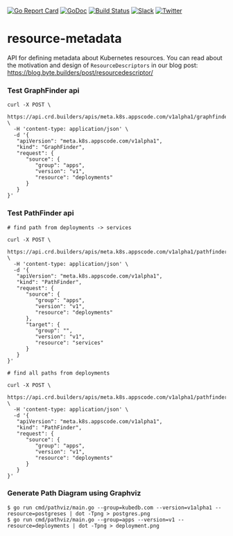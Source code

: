 [![Go Report Card](https://goreportcard.com/badge/kmodules.xyz/resource-metadata)](https://goreportcard.com/report/kmodules.xyz/resource-metadata)
[![GoDoc](https://godoc.org/kmodules.xyz/resource-metadata?status.svg "GoDoc")](https://godoc.org/kmodules.xyz/resource-metadata)
[![Build Status](https://travis-ci.org/kmodules/resource-metadata.svg?branch=master)](https://travis-ci.org/kmodules/resource-metadata)
[![Slack](https://shields.io/badge/Join_Slack-salck?color=4A154B&logo=slack)](https://slack.appscode.com)
[![Twitter](https://img.shields.io/twitter/follow/appscodehq.svg?style=social&logo=twitter&label=Follow)](https://twitter.com/intent/follow?screen_name=AppsCodeHQ)

# resource-metadata

API for defining metadata about Kubernetes resources. You can read about the motivation and design of `ResourceDescriptors` in our blog post: https://blog.byte.builders/post/resourcedescriptor/

### Test GraphFinder api

```
curl -X POST \
  https://api.crd.builders/apis/meta.k8s.appscode.com/v1alpha1/graphfinders \
  -H 'content-type: application/json' \
  -d '{
   "apiVersion": "meta.k8s.appscode.com/v1alpha1",
   "kind": "GraphFinder",
   "request": {
      "source": {
         "group": "apps",
         "version": "v1",
         "resource": "deployments"
      }
   }
}'
```

### Test PathFinder api

```
# find path from deployments -> services

curl -X POST \
  https://api.crd.builders/apis/meta.k8s.appscode.com/v1alpha1/pathfinders \
  -H 'content-type: application/json' \
  -d '{
   "apiVersion": "meta.k8s.appscode.com/v1alpha1",
   "kind": "PathFinder",
   "request": {
      "source": {
         "group": "apps",
         "version": "v1",
         "resource": "deployments"
      },
      "target": {
         "group": "",
         "version": "v1",
         "resource": "services"
      }
   }
}'

# find all paths from deployments

curl -X POST \
  https://api.crd.builders/apis/meta.k8s.appscode.com/v1alpha1/pathfinders \
  -H 'content-type: application/json' \
  -d '{
   "apiVersion": "meta.k8s.appscode.com/v1alpha1",
   "kind": "PathFinder",
   "request": {
      "source": {
         "group": "apps",
         "version": "v1",
         "resource": "deployments"
      }
   }
}'
```

### Generate Path Diagram using Graphviz

```console
$ go run cmd/pathviz/main.go --group=kubedb.com --version=v1alpha1 --resource=postgreses | dot -Tpng > postgres.png
$ go run cmd/pathviz/main.go --group=apps --version=v1 --resource=deployments | dot -Tpng > deployment.png
```
